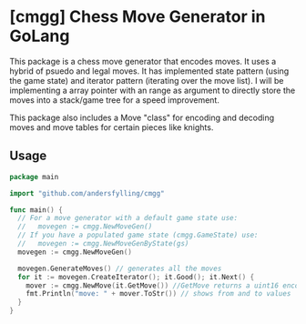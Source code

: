 # [cmgg] Chess Move Generator in GoLang #
This package is a chess move generator that encodes moves. It uses a hybrid of psuedo and legal moves. It has implemented state pattern (using the game state) and iterator pattern (iterating over the move list). I will be implementing a array pointer with an range as argument to directly store the moves into a stack/game tree for a speed improvement.

This package also includes a Move "class" for encoding and decoding moves and move tables for certain pieces like knights.

## Usage ##
```go
package main

import "github.com/andersfylling/cmgg"

func main() {
  // For a move generator with a default game state use:
  //   movegen := cmgg.NewMoveGen()
  // If you have a populated game state (cmgg.GameState) use:
  //   movegen := cmgg.NewMoveGenByState(gs)
  movegen := cmgg.NewMoveGen()

  movegen.GenerateMoves() // generates all the moves
  for it := movegen.CreateIterator(); it.Good(); it.Next() {
    mover := cmgg.NewMove(it.GetMove()) //GetMove returns a uint16 encoded move
    fmt.Println("move: " + mover.ToStr()) // shows from and to values
  }
}
```
